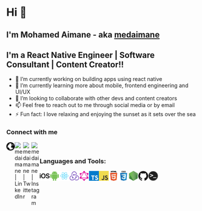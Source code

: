 # Hi 👋

## I'm Mohamed Aimane - aka [medaimane](https://medaimane.github.io)

## I'm a React Native Engineer | Software Consultant | Content Creator!!

- 🔭 I’m currently working on building apps using react native
- 🌱 I’m currently learning more about mobile, frontend engineering and UI/UX
- 👯 I’m looking to collaborate with other devs and content creators
- 📫 Feel free to reach out to me through social media or by email
- ⚡ Fun fact: I love relaxing and enjoying the sunset as it sets over the sea

### Connect with me

[<img align="left" alt="medaimane.github.io" width="22px" src="https://raw.githubusercontent.com/iconic/open-iconic/master/svg/globe.svg" />](https://medaimane.github.io)
[<img align="left" alt="medaimane | LinkedIn" width="22px" src="https://cdn.jsdelivr.net/npm/simple-icons@v3/icons/linkedin.svg" />](https://www.linkedin.com/in/med-aimane-skhairi/)
[<img align="left" alt="medaimane | Twitter" width="22px" src="https://cdn.jsdelivr.net/npm/simple-icons@v3/icons/twitter.svg" />](https://twitter.com/med_aimane)
[<img align="left" alt="medaimane | Instagram" width="22px" src="https://cdn.jsdelivr.net/npm/simple-icons@v3/icons/instagram.svg" />](https://www.instagram.com/medaimane/)

<br />

### Languages and Tools:

<img align="left" alt="iOS" width="26px" src="https://raw.githubusercontent.com/github/explore/80688e429a7d4ef2fca1e82350fe8e3517d3494d/topics/ios/ios.png" />
<img align="left" alt="Android" width="26px" src="https://raw.githubusercontent.com/github/explore/80688e429a7d4ef2fca1e82350fe8e3517d3494d/topics/android/android.png" />
<img align="left" alt="React Native" width="26px" src="https://raw.githubusercontent.com/github/explore/80688e429a7d4ef2fca1e82350fe8e3517d3494d/topics/react-native/react-native.png" />
<img align="left" alt="Redux" width="26px" src="https://raw.githubusercontent.com/github/explore/80688e429a7d4ef2fca1e82350fe8e3517d3494d/topics/redux/redux.png" />
<img align="left" alt="GraphQL" width="26px" src="https://raw.githubusercontent.com/github/explore/80688e429a7d4ef2fca1e82350fe8e3517d3494d/topics/graphql/graphql.png" />
<img align="left" alt="TypeScript" width="26px" src="https://raw.githubusercontent.com/github/explore/80688e429a7d4ef2fca1e82350fe8e3517d3494d/topics/typescript/typescript.png" />
<img align="left" alt="JavaScript" width="26px" src="https://raw.githubusercontent.com/github/explore/80688e429a7d4ef2fca1e82350fe8e3517d3494d/topics/javascript/javascript.png" />
<img align="left" alt="HTML5" width="26px" src="https://raw.githubusercontent.com/github/explore/80688e429a7d4ef2fca1e82350fe8e3517d3494d/topics/html/html.png" />
<img align="left" alt="CSS3" width="26px" src="https://raw.githubusercontent.com/github/explore/80688e429a7d4ef2fca1e82350fe8e3517d3494d/topics/css/css.png" />
<img align="left" alt="Node.js" width="26px" src="https://raw.githubusercontent.com/github/explore/80688e429a7d4ef2fca1e82350fe8e3517d3494d/topics/nodejs/nodejs.png" />
<img align="left" alt="GitHub" width="26px" src="https://raw.githubusercontent.com/github/explore/78df643247d429f6cc873026c0622819ad797942/topics/github/github.png" />
<img align="left" alt="Terminal" width="26px" src="https://raw.githubusercontent.com/github/explore/80688e429a7d4ef2fca1e82350fe8e3517d3494d/topics/terminal/terminal.png" />
